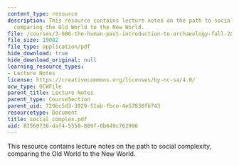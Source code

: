 ```yaml
---
content_type: resource
description: This resource contains lecture notes on the path to social complexity,
  comparing the Old World to the New World.
file: /courses/3-986-the-human-past-introduction-to-archaeology-fall-2006/81560736daf45558809f0b649c762906_social_complex.pdf
file_size: 19082
file_type: application/pdf
hide_download: true
hide_download_original: null
learning_resource_types:
- Lecture Notes
license: https://creativecommons.org/licenses/by-nc-sa/4.0/
ocw_type: OCWFile
parent_title: Lecture Notes
parent_type: CourseSection
parent_uid: 729bc5d3-3929-51ab-fbce-4e57838fb743
resourcetype: Document
title: social_complex.pdf
uid: 81560736-daf4-5558-809f-0b649c762906
---
```

This resource contains lecture notes on the path to social complexity, comparing the Old World to the New World.